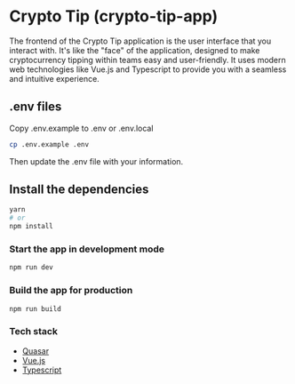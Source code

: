 # Crypto Tip (crypto-tip-app)

The frontend of the Crypto Tip application is the user interface that you interact with. It's like the "face" of the application, designed to make cryptocurrency tipping within teams easy and user-friendly. It uses modern web technologies like Vue.js and Typescript to provide you with a seamless and intuitive experience.

## .env files
Copy .env.example to .env or .env.local

````bash
cp .env.example .env
````
Then update the .env file with your information.

## Install the dependencies
```bash
yarn
# or
npm install
```

### Start the app in development mode
```bash
npm run dev
```

### Build the app for production
```bash
npm run build
```

### Tech stack
- [Quasar](https://quasar.dev/)
- [Vue.js](https://vuejs.org/)
- [Typescript](https://www.typescriptlang.org/)
